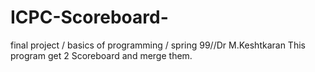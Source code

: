 # ICPC-Scoreboard-
final project / basics of programming / spring 99//Dr M.Keshtkaran
This program get 2 Scoreboard and merge them.

